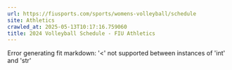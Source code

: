 ```yaml
---
url: https://fiusports.com/sports/womens-volleyball/schedule
site: Athletics
crawled_at: 2025-05-13T10:17:16.759060
title: 2024 Volleyball Schedule - FIU Athletics
---
```


Error generating fit markdown: '<' not supported between instances of 'int' and 'str'
